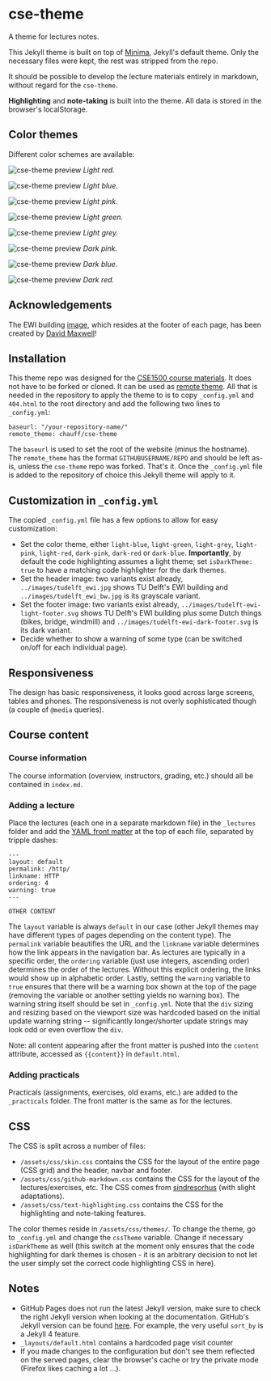 # cse-theme

A theme for lectures notes.

This Jekyll theme is built on top of [Minima](https://github.com/jekyll/minima), Jekyll's default theme. Only the necessary files were kept, the rest was stripped from the repo.

It should be possible to develop the lecture materials entirely in markdown, without regard for the `cse-theme`.

**Highlighting** and **note-taking** is built into the theme. All data is stored in the browser's localStorage.

## Color themes

Different color schemes are available:

![cse-theme preview](/screenshot-red.png)
*Light red.*

![cse-theme preview](/screenshot-blue.png)
*Light blue.*

![cse-theme preview](/screenshot-pink.png)
*Light pink.*

![cse-theme preview](/screenshot-green.png)
*Light green.*

![cse-theme preview](/screenshot-grey.png)
*Light grey.*

![cse-theme preview](/screenshot-dark-pink.png)
*Dark pink.*

![cse-theme preview](/screenshot-dark-blue.png)
*Dark blue.*

![cse-theme preview](/screenshot-dark-red.png)
*Dark red.*

## Acknowledgements

The EWI building [image](assets/images/tudelft-ewi.svg), which resides at the footer of each page, has been created by [David Maxwell](https://www.dmax.org.uk/)!

## Installation

This theme repo was designed for the [CSE1500 course materials](https://github.com/chauff/Web-Teaching/). It does not have to be forked or cloned. It can be used as [remote theme](https://github.blog/2017-11-29-use-any-theme-with-github-pages/). All that is needed in the repository to apply the theme to is to copy `_config.yml` and `404.html` to the root directory and add the following two lines to `_config.yml`:

```
baseurl: "/your-repository-name/"
remote_theme: chauff/cse-theme
```

The `baseurl` is used to set the root of the website (minus the hostname). The `remote_theme` has the format `GITHUBUSERNAME/REPO` and should be left as-is, unless the `cse-theme` repo was forked. That's it. Once the `_config.yml` file is added to the repository of choice this Jekyll theme will apply to it. 

## Customization in `_config.yml`

The copied `_config.yml` file has a few options to allow for easy customization:

- Set the color theme, either `light-blue`, `light-green`, `light-grey`, `light-pink`, `light-red`, `dark-pink`, `dark-red` or `dark-blue`. **Importantly**, by default the code highlighting assumes a light theme; set `isDarkTheme: true` to have a matching code highlighter for the dark themes.
- Set the header image: two variants exist already,  `../images/tudelft_ewi.jpg` shows TU Delft's EWI building and `../images/tudelft_ewi_bw.jpg` is its grayscale variant.
- Set the footer image: two variants exist already, `../images/tudelft-ewi-light-footer.svg` shows TU Delft's EWI building plus some Dutch things (bikes, bridge, windmill) and `../images/tudelft-ewi-dark-footer.svg` is its dark variant.
- Decide whether to show a warning of some type (can be switched on/off for each individual page).

## Responsiveness

The design has basic responsiveness, it looks good across large screens, tables and phones. The responsiveness is not overly sophisticated though (a couple of `@media` queries).

## Course content

### Course information

The course information (overview, instructors, grading, etc.) should all be contained in `index.md`.

### Adding a lecture

Place the lectures (each one in a separate markdown file) in the `_lectures` folder and add the [YAML front matter](https://jekyllrb.com/docs/front-matter/) at the top of each file, separated by tripple dashes:

```
---
layout: default
permalink: /http/
linkname: HTTP
ordering: 4
warning: true
---

OTHER CONTENT
```

The `layout` variable is always `default` in our case (other Jekyll themes may have different types of pages depending on the content type). The `permalink` variable beautifies the URL and the `linkname` variable determines how the link appears in the navigation bar. As lectures are typically in a specific order, the `ordering` variable (just use integers, ascending order) determines the order of the lectures. Without this explicit ordering, the links would show up in alphabetic order. Lastly, setting the `warning` variable to `true` ensures that there will be a warning box shown at the top of the page (removing the variable or another setting yields no warning box). The warning string itself should be set in `_config.yml`. Note that the `div` sizing and resizing based on the viewport size was hardcoded based on the initial update warning string -- significantly longer/shorter update strings may look odd or even overflow the `div`. 

Note: all content appearing after the front matter is pushed into the `content` attribute, accessed as `{{content}}` in `default.html`.

### Adding practicals

Practicals (assignments, exercises, old exams, etc.) are added to the `_practicals` folder. The front matter is the same as for the lectures.

## CSS

The CSS is split across a number of files:

- `/assets/css/skin.css` contains the CSS for the layout of the entire page (CSS grid) and the header, navbar and footer.
- `/assets/css/github-markdown.css` contains the CSS for the layout of the lectures/exercises, etc. The CSS comes from [sindresorhus](https://github.com/sindresorhus/github-markdown-css) (with slight adaptations).
- `/assets/css/text-highlighting.css` contains the CSS for the highlighting and note-taking features.

The color themes reside in `/assets/css/themes/`. To change the theme, go to `_config.yml` and change the `cssTheme` variable. Change if necessary `isDarkTheme` as well (this switch at the moment only ensures that the code highlighting for dark themes is chosen - it is an arbitrary decision to not let the user simply set the correct code highlighting CSS in here).

## Notes

- GitHub Pages does not run the latest Jekyll version, make sure to check the right Jekyll version when looking at the documentation. GitHub's Jekyll version can be found [here](https://pages.github.com/versions/). For example, the very useful `sort_by` is a Jekyll 4 feature.
- `_layouts/default.html` contains a hardcoded page visit counter
- If you made changes to the configuration but don't see them reflected on the served pages,  clear the browser's cache or try the private mode (Firefox likes caching a lot ...).

